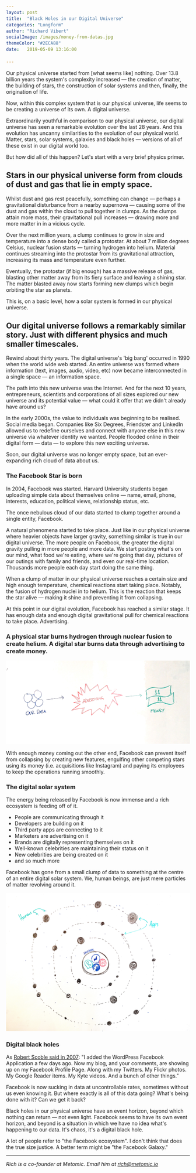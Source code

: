 ```yaml
---
layout: post
title:  "Black Holes in our Digital Universe"
categories: "Longform"
author: "Richard Vibert"
socialImage: /images/money-from-datas.jpg
themeColor: "#2ECA88"
date:   2019-05-09 13:16:00

---
```


Our physical universe started from [what seems like] nothing. Over 13.8 billion years the system's complexity increased — the creation of matter, the building of stars, the construction of solar systems and then, finally, the origination of life.

Now, within this complex system that is our physical universe, life seems to be creating a universe of its own. A digital universe.

Extraordinarily youthful in comparison to our physical universe, our digital universe has seen a remarkable evolution over the last 28 years. And this evolution has uncanny similarities to the evolution of our physical world. Matter, stars, solar systems, galaxies and black holes — versions of all of these exist in our digital world too.

But how did all of this happen? Let's start with a very brief physics primer.

## Stars in our physical universe form from clouds of dust and gas that lie in empty space.

Whilst dust and gas rest peacefully, something can change — perhaps a gravitational disturbance from a nearby supernova — causing some of the dust and gas within the cloud to pull together in clumps. As the clumps attain more mass, their gravitational pull increases — drawing more and more matter in in a vicious cycle.

Over the next million years, a clump continues to grow in size and temperature into a dense body called a protostar. At about 7 million degrees Celsius, nuclear fusion starts — turning hydrogen into helium. Material continues streaming into the protostar from its gravitational attraction, increasing its mass and temperature even further.

Eventually, the protostar (if big enough) has a massive release of gas, blasting other matter  away from its fiery surface and leaving a shining star. The matter blasted away now starts forming new clumps which begin orbiting the star as planets.

This is, on a basic level, how a solar system is formed in our physical universe.

## Our digital universe follows a remarkably similar story. Just with different physics and much smaller timescales.

Rewind about thirty years. The digital universe's 'big bang' occurred in 1990 when the world wide web started. An entire universe was formed where information (text, images, audio, video, etc) now became interconnected in a single space — an information space.

The path into this new universe was the Internet. And for the next 10 years, entrepreneurs, scientists and corporations of all sizes explored our new universe and its potential value — what could it offer that we didn't already have around us?

In the early 2000s, the value to individuals was beginning to be realised. Social media began. Companies like Six Degrees, Friendster and LinkedIn allowed us to redefine ourselves and connect with anyone else in this new universe via whatever identity we wanted. People flooded online in their digital form — data — to explore this new exciting universe.

Soon, our digital universe was no longer empty space, but an ever-expanding rich cloud of data about us.

### The Facebook Star is born

In 2004, Facebook was started. Harvard University students began uploading simple data about themselves online — name, email, phone, interests, education, political views, relationship status, etc.

The once nebulous cloud of our data started to clump together around a single entity, Facebook.

A natural phenomena started to take place. Just like in our physical universe where heavier objects have larger gravity, something similar is true in our digital universe. The more people on Facebook, the greater the digital gravity pulling in more people and more data. We start posting what's on our mind, what food we're eating, where we're going that day, pictures of our outings with family and friends, and even our real-time location. Thousands more people each day start doing the same thing.

When a clump of matter in our physical universe reaches a certain size and high enough temperature, chemical reactions start taking place. Notably, the fusion of hydrogen nuclei in to helium. This is the reaction that keeps the star alive — making it shine and preventing it from collapsing.

At this point in our digital evolution, Facebook has reached a similar stage. It has enough data and enough digital gravitational pull for chemical reactions to take place. Advertising.

### A physical star burns hydrogen through nuclear fusion to create helium. A digital star burns data through advertising to create money.

![](/images/money-from-datas.jpg)

With enough money coming out the other end, Facebook can prevent itself from collapsing by creating new features, engulfing other competing stars using its money (i.e. acquisitions like Instagram) and paying its employees to keep the operations running smoothly.

### The digital solar system

The energy being released by Facebook is now immense and a rich ecosystem is feeding off of it. 

- People are communicating through it
- Developers are building on it
- Third party apps are connecting to it
- Marketers are advertising on it
- Brands are digitally representing themselves on it
- Well-known celebrities are maintaining their status on it
- New celebrities are being created on it
- and so much more

Facebook has gone from a small clump of data to something at the centre of an entire digital solar system. We, human beings, are just mere particles of matter revolving around it. 

![](/images/solarsystem.jpg)

### Digital black holes

As [Robert Scoble said in 2007](https://scobleizer.blog/2007/07/19/facebook-the-new-data-black-hole/): "I added the WordPress Facebook Application a few days ago. Now my blog, and your comments, are showing up on my Facebook Profile Page. Along with my Twitters. My Flickr photos. My Google Reader items. My Kyte videos. And a bunch of other things."

Facebook is now sucking in data at uncontrollable rates, sometimes without us even knowing it. But where exactly is all of this data going? What's being done with it? Can we get it back?

Black holes in our physical universe have an event horizon, beyond which nothing can return — not even light. Facebook seems to have its own event horizon, and beyond is a situation in which we have no idea what's happening to our data. It's chaos, it's a digital black hole.

A lot of people refer to "the Facebook ecosystem". I don't think that does the true size justice. A better term might be "the Facebook Galaxy."

---

*Rich is a co-founder at Metomic. Email him at rich@metomic.io*